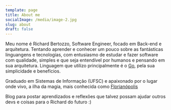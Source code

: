 ```yaml
---
template: page
title: About me
socialImage: /media/image-2.jpg
slug: about
draft: false
---
```

Meu nome é Richard Bertozzo, Software Engineer, focado em Back-end e arquitetura. 
Tentando aprender e conhecer um pouco sobre as fantásticas linguangens e tecnologias, com entusiasmo de estudar e fazer software com qualidade, simples e que seja entendível por humanos e pensando em sua arquitetura. Linguagem que utilizo principalmente é o [Go](https://golang.org/), pela sua simplicidade e benefícios.

Graduado em Sistemas de Informação (UFSC) e apaixonado por o lugar onde vivo, a ilha da magia, mais conhecida como [Florianópolis](https://pt.wikipedia.org/wiki/Florian%C3%B3polis)

Blog para postar aprendizados e reflexões que talvez possam ajudar outros devs e coisas para o Richard do futuro :)